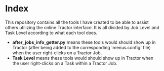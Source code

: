 # Index
This repository contains all the tools I have created to be able to assist others utilizing the online Tractor interface. It is all divided by Job Level and Task Level according to what each tool does.

- **after_jobs_info_getter.py** means these tools would should show up in Tractor (after being added to the corresponding 'menus.config' file) when the user right-clicks on a Tractor Job.
- **Task Level** means these tools would should show up in Tractor when the user right-clicks on a Task within a Tractor Job.
